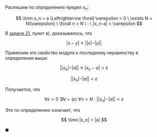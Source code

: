 Распишем по определению предел $x_n$:

$$ \limn x_n = a \Leftrightarrow \forall \varepsilon > 0 \ \exists N = N(\varepsilon) \ \forall n > N \ : \ |x_n-a| < \varepsilon $$

В [задаче 21](/tasks/21), пункт а), доказывалось, что

$$ |x-y| \geq ||x|-|y|| $$

Применим это свойство модуля к последнему неравенству в определении выше:

$$ ||x_n|-|a|| \leq |x_n - a| < \varepsilon $$

$$ ||x_n|-|a|| < \varepsilon $$

Получается, что

$$ \forall \varepsilon > 0 \ \exists N = (\varepsilon) \ \forall n > N \ : \ ||x_n|-|a|| < \varepsilon $$

Это по определению означает, что

$$ \limn |x_n| = |a| $$

$\blacksquare$